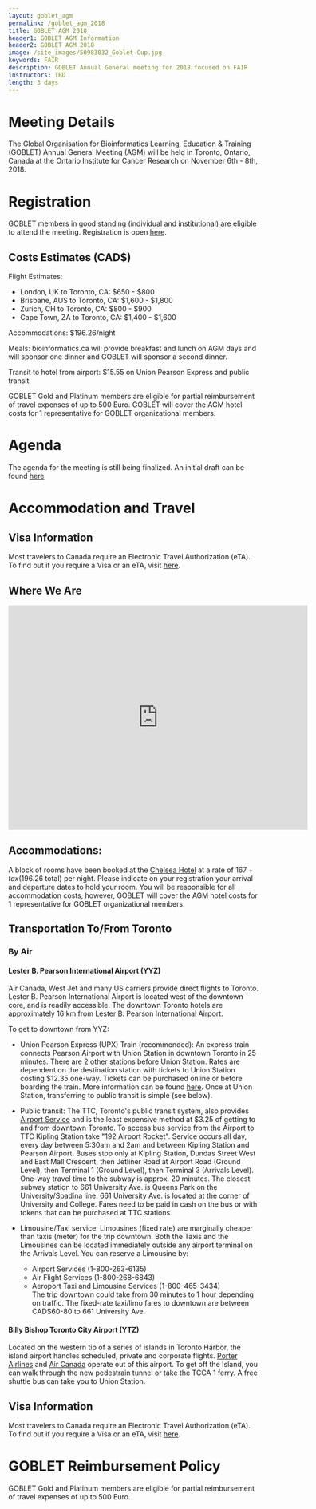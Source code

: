 ```yaml
---
layout: goblet_agm
permalink: /goblet_agm_2018
title: GOBLET AGM 2018
header1: GOBLET AGM Information
header2: GOBLET AGM 2018
image: /site_images/50983032_Goblet-Cup.jpg
keywords: FAIR
description: GOBLET Annual General meeting for 2018 focused on FAIR
instructors: TBD
length: 3 days
---
```

# Meeting Details <a id="Details"></a>

The Global Organisation for Bioinformatics Learning, Education & Training (GOBLET) Annual General Meeting (AGM) will be held in Toronto, Ontario, Canada at the Ontario Institute for Cancer Research on November 6th - 8th, 2018.  

# Registration <a id="Registration"></a>

GOBLET members in good standing (individual and institutional) are eligible to attend the meeting. Registration is open [here](https://goo.gl/forms/hzWYi36U3DALG6ji2).

## Costs Estimates (CAD$)

Flight Estimates:  

* London, UK to Toronto, CA: $650 - $800  
* Brisbane, AUS to Toronto, CA: $1,600 - $1,800  
* Zurich, CH to Toronto, CA: $800 - $900  
* Cape Town, ZA to Toronto, CA: $1,400 - $1,600  

Accommodations: $196.26/night  

Meals: bioinformatics.ca will provide breakfast and lunch on AGM days and will sponsor one dinner and GOBLET will sponsor a second dinner. 

Transit to hotel from airport: $15.55 on Union Pearson Express and public transit.  

GOBLET Gold and Platinum members are eligible for partial reimbursement of travel expenses of up to 500 Euro. GOBLET will cover the AGM hotel costs for 1 representative for GOBLET organizational members.

# Agenda <a id="Agenda"></a>

The agenda for the meeting is still being finalized. An initial draft can be found [here](https://docs.google.com/document/d/1gjrF0WafVMdqECSDvP_ozxEYPM7IH278jS4Z1dJPNzE/edit?usp=sharing)

# Accommodation and Travel <a id="Logistics"></a>

## Visa Information

Most travelers to Canada require an Electronic Travel Authorization (eTA). To find out if you require a Visa or an eTA, visit [here](https://www.canada.ca/en/immigration-refugees-citizenship/services/visit-canada/entry-requirements-country.html).

## Where We Are

<iframe width="600" height="450" frameborder="0" style="border:0"
src="https://www.google.com/maps/embed/v1/place?q=place_id:ChIJMSoe2Lc0K4gRmSmTP3QCkhY&key=AIzaSyAY3MSfX-l_zVGMaSrEcq7w2wLJd4gVF5U" allowfullscreen></iframe>

## Accommodations:

A block of rooms have been booked at the [Chelsea Hotel](http://www.chelseatoronto.com/en/) at a rate of $167+tax ($196.26 total) per night. Please indicate on your registration your arrival and departure dates to hold your room. You will be responsible for all accommodation costs, however, GOBLET will cover the AGM hotel costs for 1 representative for GOBLET organizational members. 

## Transportation To/From Toronto  

### By Air 

#### Lester B. Pearson International Airport (YYZ)  

Air Canada, West Jet and many US carriers provide direct flights to Toronto. Lester B. Pearson International Airport is located west of the downtown core, and is readily accessible. The downtown Toronto hotels are approximately 16 km from Lester B. Pearson International Airport.

To get to downtown from YYZ:

* Union Pearson Express (UPX) Train (recommended): An express train connects Pearson Airport with Union Station in downtown Toronto in 25 minutes. There are 2 other stations before Union Station. Rates are dependent on the destination station with tickets to Union Station costing $12.35 one-way. Tickets can be purchased online or before boarding the train. More information can be found [here](http://www.upexpress.com). Once at Union Station, transferring to public transit is simple (see below).

* Public transit: The TTC, Toronto's public transit system, also provides [Airport Service](http://www3.ttc.ca/Riding_the_TTC/Airport_service.jsp) and is the least expensive method at $3.25 of getting to and from downtown Toronto. To access bus service from the Airport to TTC Kipling Station take "192 Airport Rocket". Service occurs all day, every day between 5:30am and 2am and between Kipling Station and Pearson Airport. Buses stop only at Kipling Station, Dundas Street West and East Mall Crescent, then Jetliner Road at Airport Road (Ground Level), then Terminal 1 (Ground Level), then Terminal 3 (Arrivals Level). One-way travel time to the subway is approx. 20 minutes. The closest subway station to 661 University Ave. is Queens Park on the University/Spadina line. 661 University Ave. is located at the corner of University and College. Fares need to be paid in cash on the bus or with tokens that can be purchased at TTC stations.

* Limousine/Taxi service: Limousines (fixed rate) are marginally cheaper than taxis (meter) for the trip downtown. Both the Taxis and the Limousines can be located immediately outside any airport terminal on the Arrivals Level. You can reserve a Limousine by:
  * Airport Services (1-800-263-6135)  
  * Air Flight Services (1-800-268-6843)  
  * Aeroport Taxi and Limousine Services (1-800-465-3434)  
The trip downtown could take from 30 minutes to 1 hour depending on traffic. The fixed-rate taxi/limo fares to downtown are between CAD$60-80 to 661 University Ave.

####	Billy Bishop Toronto City Airport (YTZ)  

Located on the western tip of a series of islands in Toronto Harbor, the island airport handles scheduled, private and corporate flights. [Porter Airlines](https://www.flyporter.com/en-ca/) and [Air Canada](https://www.aircanada.com/ca/en/aco/home.html) operate out of this airport. To get off the Island, you can walk through the new pedestrain tunnel or take the TCCA 1 ferry. A free shuttle bus can take you to Union Station.

## Visa Information

Most travelers to Canada require an Electronic Travel Authorization (eTA). To find out if you require a Visa or an eTA, visit [here](https://www.canada.ca/en/immigration-refugees-citizenship/services/visit-canada/entry-requirements-country.html).

# GOBLET Reimbursement Policy

GOBLET Gold and Platinum members are eligible for partial reimbursement of travel expenses of up to 500 Euro.








